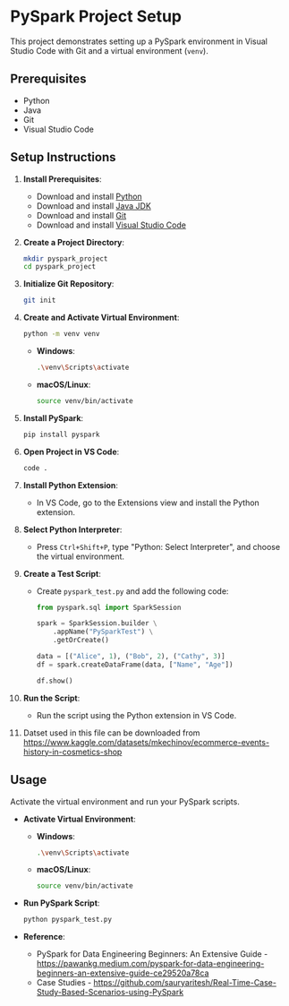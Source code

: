 # PySpark Project Setup

This project demonstrates setting up a PySpark environment in Visual Studio Code with Git and a virtual environment (`venv`).

## Prerequisites

- Python
- Java
- Git
- Visual Studio Code

## Setup Instructions

1. **Install Prerequisites**:
    - Download and install [Python](https://www.python.org/downloads/)
    - Download and install [Java JDK](https://www.oracle.com/java/technologies/javase-jdk11-downloads.html)
    - Download and install [Git](https://git-scm.com/downloads)
    - Download and install [Visual Studio Code](https://code.visualstudio.com/Download)

2. **Create a Project Directory**:
    ```bash
    mkdir pyspark_project
    cd pyspark_project
    ```

3. **Initialize Git Repository**:
    ```bash
    git init
    ```

4. **Create and Activate Virtual Environment**:
    ```bash
    python -m venv venv
    ```
    - **Windows**:
      ```bash
      .\venv\Scripts\activate
      ```
    - **macOS/Linux**:
      ```bash
      source venv/bin/activate
      ```

5. **Install PySpark**:
    ```bash
    pip install pyspark
    ```

6. **Open Project in VS Code**:
    ```bash
    code .
    ```

7. **Install Python Extension**:
    - In VS Code, go to the Extensions view and install the Python extension.

8. **Select Python Interpreter**:
    - Press `Ctrl+Shift+P`, type "Python: Select Interpreter", and choose the virtual environment.

9. **Create a Test Script**:
    - Create `pyspark_test.py` and add the following code:
      ```python
      from pyspark.sql import SparkSession

      spark = SparkSession.builder \
          .appName("PySparkTest") \
          .getOrCreate()

      data = [("Alice", 1), ("Bob", 2), ("Cathy", 3)]
      df = spark.createDataFrame(data, ["Name", "Age"])

      df.show()
      ```

10. **Run the Script**:
    - Run the script using the Python extension in VS Code.

11. Datset used in this file can be downloaded from https://www.kaggle.com/datasets/mkechinov/ecommerce-events-history-in-cosmetics-shop 

## Usage

Activate the virtual environment and run your PySpark scripts.

- **Activate Virtual Environment**:
  - **Windows**:
    ```bash
    .\venv\Scripts\activate
    ```
  - **macOS/Linux**:
    ```bash
    source venv/bin/activate
    ```

- **Run PySpark Script**:
  ```bash
  python pyspark_test.py

- **Reference**:
    - PySpark for Data Engineering Beginners: An Extensive Guide - https://pawankg.medium.com/pyspark-for-data-engineering-beginners-an-extensive-guide-ce29520a78ca
    - Case Studies - https://github.com/sauryaritesh/Real-Time-Case-Study-Based-Scenarios-using-PySpark
